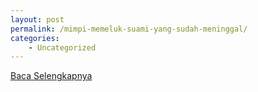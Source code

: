 ```yaml
---
layout: post
permalink: /mimpi-memeluk-suami-yang-sudah-meninggal/
categories:
    - Uncategorized
---
```


[Baca Selengkapnya](/07)
